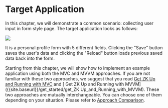# Target Application


In this chapter, we will demonstrate a common scenario: collecting user
input in form style page. The target application looks as follows:

![]({{site.baseurl}}/zk_essentials/images/ze-ch5-app.png)

It is a personal profile form with 5 different fields. Clicking the
"Save" button saves the user's data and clicking the "Reload" button
loads previous saved data back into the form.

Starting from this chapter, we will show how to implement an example
application using both the MVC and MVVM approaches. If you are not
familiar with these two approaches, we suggest that you read [ Get ZK Up and Running with MVC]({{site.baseurl}}/get_started/get_zk_up_and_running_with_mvc) and [ Get ZK Up and Running with MVVM]({{site.baseurl}}/get_started/get_ZK Up_and_Running_with_MVVM).
These two approaches are mutually interchangeable. You can choose one of
them depending on your situation. Please refer to [ Approach Comparison]({{site.baseurl}}/get_started/get_zk_up_and_running_with_mvvm#Approach_Comparison).
